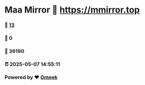 # Maa Mirror :link: https://mmirror.top 
### :page_facing_up: [13](https://mmirror.top/tag.html) 
### :speech_balloon: 0 
### :hibiscus: 36190 
### :alarm_clock: 2025-05-07 14:55:11 
### Powered by :heart: [Gmeek](https://github.com/Meekdai/Gmeek)
